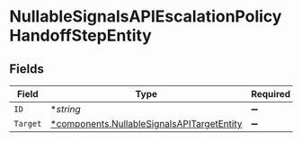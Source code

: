 # NullableSignalsAPIEscalationPolicyHandoffStepEntity


## Fields

| Field                                                                                                   | Type                                                                                                    | Required                                                                                                | Description                                                                                             |
| ------------------------------------------------------------------------------------------------------- | ------------------------------------------------------------------------------------------------------- | ------------------------------------------------------------------------------------------------------- | ------------------------------------------------------------------------------------------------------- |
| `ID`                                                                                                    | **string*                                                                                               | :heavy_minus_sign:                                                                                      | N/A                                                                                                     |
| `Target`                                                                                                | [*components.NullableSignalsAPITargetEntity](../../models/components/nullablesignalsapitargetentity.md) | :heavy_minus_sign:                                                                                      | N/A                                                                                                     |